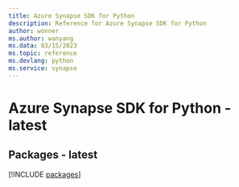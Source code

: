 ```yaml
---
title: Azure Synapse SDK for Python
description: Reference for Azure Synapse SDK for Python
author: wonner
ms.author: wanyang
ms.data: 03/15/2023
ms.topic: reference
ms.devlang: python
ms.service: synapse
---
```

# Azure Synapse SDK for Python - latest
## Packages - latest
[!INCLUDE [packages](synapse-index.md)]